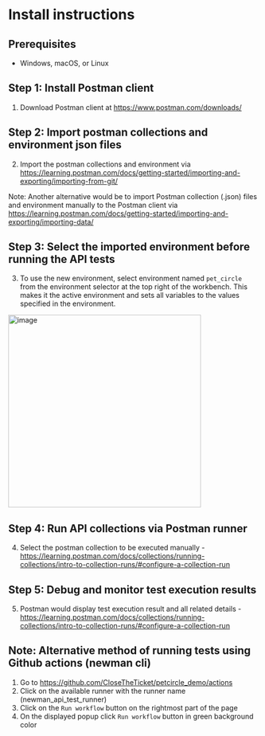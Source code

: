 # Install instructions

## Prerequisites

- Windows, macOS, or Linux

## Step 1: Install Postman client

1. Download Postman client at https://www.postman.com/downloads/

## Step 2: Import postman collections and environment json files
2. Import the postman collections and environment via https://learning.postman.com/docs/getting-started/importing-and-exporting/importing-from-git/

Note: Another alternative would be to import Postman collection (.json) files and environment manually to the Postman client via https://learning.postman.com/docs/getting-started/importing-and-exporting/importing-data/


## Step 3: Select the imported environment before running the API tests 
3. To use the new environment, select environment named `pet_circle` from the environment selector at the top right of the workbench. This makes it the active environment and sets all variables to the values specified in the environment.

<img width="387" alt="image" src="https://github.com/user-attachments/assets/0e367d9f-1cc5-4823-b1c5-4417d64a2225">

## Step 4: Run API collections via Postman runner
4. Select the postman collection to be executed manually - https://learning.postman.com/docs/collections/running-collections/intro-to-collection-runs/#configure-a-collection-run

## Step 5: Debug and monitor test execution results
5. Postman would display test execution result and all related details - https://learning.postman.com/docs/collections/running-collections/intro-to-collection-runs/#configure-a-collection-run 

## Note: Alternative method of running tests using Github actions (newman cli)
1. Go to https://github.com/CloseTheTicket/petcircle_demo/actions
2. Click on the available runner with the runner name (newman_api_test_runner)
3. Click on the `Run workflow` button on the rightmost part of the page
4. On the displayed popup click `Run workflow` button in green background color
